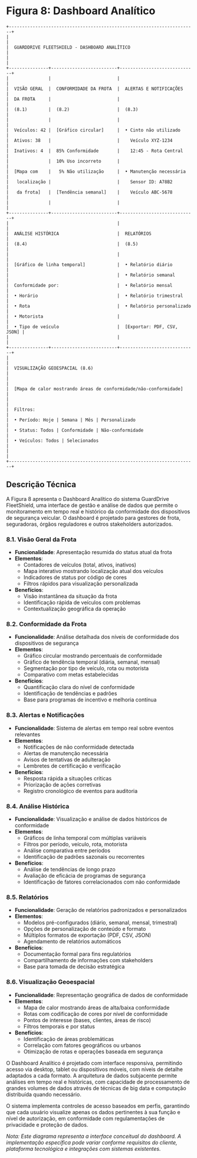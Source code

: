 # Figura 8: Dashboard Analítico

```
+-----------------------------------------------------------------------+
|                                                                       |
|  GUARDDRIVE FLEETSHIELD - DASHBOARD ANALÍTICO                         |
|                                                                       |
+---------------+-------------------------+-----------------------------+
|               |                         |                             |
|  VISÃO GERAL  |  CONFORMIDADE DA FROTA  |  ALERTAS E NOTIFICAÇÕES     |
|  DA FROTA     |                         |                             |
|  (8.1)        |  (8.2)                  |  (8.3)                      |
|               |                         |                             |
|  Veículos: 42 |  [Gráfico circular]     |  • Cinto não utilizado      |
|  Ativos: 38   |                         |    Veículo XYZ-1234         |
|  Inativos: 4  |  85% Conformidade       |    12:45 - Rota Central     |
|               |  10% Uso incorreto      |                             |
|  [Mapa com    |   5% Não utilização     |  • Manutenção necessária    |
|   localização |                         |    Sensor ID: A78B2         |
|   da frota]   |  [Tendência semanal]    |    Veículo ABC-5678         |
|               |                         |                             |
+---------------+-------------------------+-----------------------------+
|                                         |                             |
|  ANÁLISE HISTÓRICA                      |  RELATÓRIOS                 |
|  (8.4)                                  |  (8.5)                      |
|                                         |                             |
|  [Gráfico de linha temporal]            |  • Relatório diário         |
|                                         |  • Relatório semanal        |
|  Conformidade por:                      |  • Relatório mensal         |
|  • Horário                              |  • Relatório trimestral     |
|  • Rota                                 |  • Relatório personalizado  |
|  • Motorista                            |                             |
|  • Tipo de veículo                      |  [Exportar: PDF, CSV, JSON] |
|                                         |                             |
+---------------+-------------------------+-----------------------------+
|                                                                       |
|  VISUALIZAÇÃO GEOESPACIAL (8.6)                                       |
|                                                                       |
|  [Mapa de calor mostrando áreas de conformidade/não-conformidade]     |
|                                                                       |
|  Filtros:                                                             |
|  • Período: Hoje | Semana | Mês | Personalizado                       |
|  • Status: Todos | Conformidade | Não-conformidade                    |
|  • Veículos: Todos | Selecionados                                     |
|                                                                       |
+-----------------------------------------------------------------------+
```

## Descrição Técnica

A Figura 8 apresenta o Dashboard Analítico do sistema GuardDrive FleetShield, uma interface de gestão e análise de dados que permite o monitoramento em tempo real e histórico da conformidade dos dispositivos de segurança veicular. O dashboard é projetado para gestores de frota, seguradoras, órgãos reguladores e outros stakeholders autorizados.

### 8.1. Visão Geral da Frota
- **Funcionalidade**: Apresentação resumida do status atual da frota
- **Elementos**:
  - Contadores de veículos (total, ativos, inativos)
  - Mapa interativo mostrando localização atual dos veículos
  - Indicadores de status por código de cores
  - Filtros rápidos para visualização personalizada
- **Benefícios**:
  - Visão instantânea da situação da frota
  - Identificação rápida de veículos com problemas
  - Contextualização geográfica da operação

### 8.2. Conformidade da Frota
- **Funcionalidade**: Análise detalhada dos níveis de conformidade dos dispositivos de segurança
- **Elementos**:
  - Gráfico circular mostrando percentuais de conformidade
  - Gráfico de tendência temporal (diária, semanal, mensal)
  - Segmentação por tipo de veículo, rota ou motorista
  - Comparativo com metas estabelecidas
- **Benefícios**:
  - Quantificação clara do nível de conformidade
  - Identificação de tendências e padrões
  - Base para programas de incentivo e melhoria contínua

### 8.3. Alertas e Notificações
- **Funcionalidade**: Sistema de alertas em tempo real sobre eventos relevantes
- **Elementos**:
  - Notificações de não conformidade detectada
  - Alertas de manutenção necessária
  - Avisos de tentativas de adulteração
  - Lembretes de certificação e verificação
- **Benefícios**:
  - Resposta rápida a situações críticas
  - Priorização de ações corretivas
  - Registro cronológico de eventos para auditoria

### 8.4. Análise Histórica
- **Funcionalidade**: Visualização e análise de dados históricos de conformidade
- **Elementos**:
  - Gráficos de linha temporal com múltiplas variáveis
  - Filtros por período, veículo, rota, motorista
  - Análise comparativa entre períodos
  - Identificação de padrões sazonais ou recorrentes
- **Benefícios**:
  - Análise de tendências de longo prazo
  - Avaliação de eficácia de programas de segurança
  - Identificação de fatores correlacionados com não conformidade

### 8.5. Relatórios
- **Funcionalidade**: Geração de relatórios padronizados e personalizados
- **Elementos**:
  - Modelos pré-configurados (diário, semanal, mensal, trimestral)
  - Opções de personalização de conteúdo e formato
  - Múltiplos formatos de exportação (PDF, CSV, JSON)
  - Agendamento de relatórios automáticos
- **Benefícios**:
  - Documentação formal para fins regulatórios
  - Compartilhamento de informações com stakeholders
  - Base para tomada de decisão estratégica

### 8.6. Visualização Geoespacial
- **Funcionalidade**: Representação geográfica de dados de conformidade
- **Elementos**:
  - Mapa de calor mostrando áreas de alta/baixa conformidade
  - Rotas com codificação de cores por nível de conformidade
  - Pontos de interesse (bases, clientes, áreas de risco)
  - Filtros temporais e por status
- **Benefícios**:
  - Identificação de áreas problemáticas
  - Correlação com fatores geográficos ou urbanos
  - Otimização de rotas e operações baseada em segurança

O Dashboard Analítico é projetado com interface responsiva, permitindo acesso via desktop, tablet ou dispositivos móveis, com níveis de detalhe adaptados a cada formato. A arquitetura de dados subjacente permite análises em tempo real e históricas, com capacidade de processamento de grandes volumes de dados através de técnicas de big data e computação distribuída quando necessário.

O sistema implementa controles de acesso baseados em perfis, garantindo que cada usuário visualize apenas os dados pertinentes à sua função e nível de autorização, em conformidade com regulamentações de privacidade e proteção de dados.

*Nota: Este diagrama representa a interface conceitual do dashboard. A implementação específica pode variar conforme requisitos do cliente, plataforma tecnológica e integrações com sistemas existentes.*
